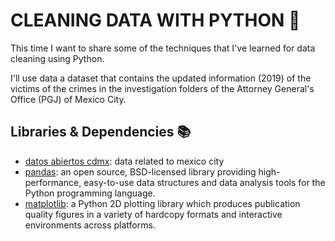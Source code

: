 # CLEANING DATA WITH PYTHON :snake:

This time I want to share some of the techniques that I've learned for data cleaning using Python.

I'll use data a dataset that contains the updated information (2019) of the victims of the crimes in the investigation folders of the Attorney General's Office (PGJ) of Mexico City.

## Libraries & Dependencies :books:
- [datos abiertos cdmx](https://datos.cdmx.gob.mx/explore/dataset/victimas-en-carpetas-de-investigacion-pgj/table/): data related to mexico city
- [pandas](https://pandas.pydata.org/): an open source, BSD-licensed library providing high-performance, easy-to-use data structures and data analysis tools for the Python programming language.
- [matplotlib](https://matplotlib.org/): a Python 2D plotting library which produces publication quality figures in a variety of hardcopy formats and interactive environments across platforms.
